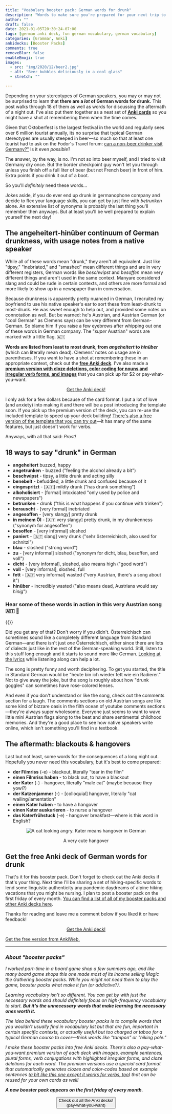 ```yaml
---
title: "Voabulary booster pack: German words for drunk"
description: "Words to make sure you're prepared for your next trip to a Biergarten, with an Anki deck and a funny song to help you remember them—even after a few drinks"
author: ""
draft: false
date: 2021-01-05T20:30:24-07:00
tags: [german anki deck, fun german vocabulary, german vocabulary]
categories: [Grammar, Anki]
ankidecks: [Booster Packs]
comments: true
removeBlur: false
enableEmoji: true
images:
  - src: "img/2020/12/beer2.jpg"
  - alt: "Beer bubbles deliciously in a cool glass"
  - stretch: ""

---
```


Depending on your stereotypes of German speakers, you may or may not be surprised to learn that **there are a *lot* of German words for drunk.** This post walks through 18 of them as well as words for discussing the aftermath of a night out. I've also put them together as a neat set of [**Anki cards**](https://gum.co/booster-pack-drunk) so you might have a shot at remembering them when the time comes.

Given that Oktoberfest is the largest festival in the world and regularly sees over 6 million tourist annually, its no surprise that typical German stereotypes are usually steeped in beer—so much so that at least one tourist had to ask on the Fodor's Travel forum: [can a non-beer drinker visit Germany?"](https://www.fodors.com/community/europe/can-a-non-beer-drinker-visit-germany-207858/) Is it even *possible*? 

The answer, by the way, is no. I'm not so into beer myself, and I tried to visit Germany dry once. But the border checkpoint guy won't let you through unless you finish off a full liter of beer (but not French beer) in front of him. Extra points if you drink it out of a boot. 

So you'll *definitely* need these words…

Jokes aside, if you do ever end up drunk in germanophone company and decide to flex your language skills, you can get by just fine with *betrunken* alone. An extensive list of synonyms is probably the last thing you'll remember then anyways. But at least you'll be well prepared to explain yourself the next day!

## The angeheitert-hinüber continuum of German drunkness, with usage notes from a native speaker

While all of these words mean "drunk," they aren't all equivalent. Just like "tipsy," "inebriated," and "smashed" mean different things and are in very different registers, German words like *beschwipst* and *besoffen* mean very different things and aren't used in the same context. Manyare considered slang and could be rude in certain contexts, and others are more formal and more likely to show up in a newspaper than in conversation.

Because drunkness is apparently pretty nuanced in German, I recruited my boyfriend to use his native speaker's ear to sort these from least-drunk to most-drunk. He was sweet enough to help out, and provided some notes on connotation as well. But be warned: he's Austrian, and Austrian German (or "cool German" as Clemens says) can be very different from German-German. So blame him if you raise a few eyebrows after whipping out one of these words in German company. The "*super* Austrian" words are marked with a little flag. :austria:

**Words are listed from least to most drunk, from *angeheitert* to *hinüber*** (which can literally mean dead). Clemens' notes on usage are in parentheses. If you want to have a shot at remembering these in an appropriate context, check out the [**free Anki deck**](https://ankiweb.net/shared/info/1289381375). I've also made a [**premium version with cloze deletions, color coding for nouns and irregular verb forms, and images**](https://gum.co/ZsrPr) that you can pick up for $2 or pay-what-you-want.

<center>

<script src="https://gumroad.com/js/gumroad.js"></script>
<a class="gumroad-button" href="https://gum.co/ZsrPr">Get the Anki deck!</a>

</center>

I only ask for a few dollars because of the card format. I put a lot of love (and anxiety) into making it and there will be a post introducing the template soon. If you pick up the premium version of the deck, you can re-use the included template to speed up your deck building! [There's also a free version of the template that you can try out](https://www.monoglotanxiety.com/blog/anki-format-for-german-that-automatically-generates-cloze-deletions-and-color-codes-nouns/)—it has many of the same features, but just doesn't work for verbs.

Anyways, with all that said: *Prost!*

## 18 ways to say "drunk" in German



* **angeheitert** buzzed, happy
* **angetrunken** - buzzed ("feeling the alcohol already a bit")
* **beschwipst** - tipsy, a little drunk and acting silly 
* **benebelt** - befuddled, a little drunk and confused because of it
* **eingespritzt** - [:austria:] mildly drunk ("has drunk something")
* **alkoholisiert** - [formal] intoxicated "only used by police and newspapers")
* **betrunken** - drunk ("this is what happens if you continue with trinken")
* **berauscht** - [very formal] inebriated
* **angesoffen** - [very slangy] pretty drunk
* **in meinem Öl** - [:austria: very slangy] pretty drunk, in my drunkenness ("synonym for angesoffen")
* **besoffen** - [very informal] sloshed
* **paniert** - [:austria: slang] very drunk ("sehr österreichisch, also used for schnitzl")
* **blau** - sloshed ("strong word")
* **zu** - [very informal] sloshed ("synonym for dicht, blau, besoffen, and voll")
* **dicht** - [very informal], sloshed, also means high ("good word")
* **voll** - [very informal],  sloshed, full
* **fett** - [:austria: very informal] wasted ("very Austrian, there's a song about it")
* **hinüber** - incredibly wasted ("also means dead, Austrians would say *hinig*")

### Hear some of these words in action in this very Austrian song :austria: :beers:

{{<youtube JXv8jITG-OQ>}}

Did you get any of that? Don't worry if you didn't. Österreichisch can sometimes sound like a completely different language from Standard German—and there isn't just *one* Österreichisch, either since there are lots of dialects just like in the rest of the German-speaking world. Still, listen to this stuff long enough and it starts to sound more like German. [Looking at the lyrics](https://www.songtexte.com/songtext/wolfgang-ambros/heut-bin-i-wieder-fett-wie-ein-radierer-3b99a8cc.html) while listening along can help a lot.

The song is pretty funny and worth deciphering. To get you started, the title in Standard German would be "heute bin ich wieder fett wie ein Radierer." Not to give away the joke, but the song is roughly about how  "drunk goggles" can sometimes have rose-colored lenses.

And even if you don't understand or like the song, check out the comments section for a laugh. The comments sections on old Austrian songs are like some kind of bizzare oasis in the filth ocean of youtube comments sections—they're always super wholesome. Everyone just seems to want to wave little mini Austrian flags along to the beat and share sentimental childhood memories. And they're a good place to see how native speakers write online, which isn't something you'll find in a textbook.

## The aftermath: blackouts & hangovers

Last but not least, some words for the consequences of a long night out. Hopefully you never need this vocabulary, but it's best to come prepared: 

* **der Filmriss** (-e) - blackout, literally "tear in the film"
* **einen Filmriss haben** - to black out, to have a blackout
* **der Kater** (-) - hangover, literally "male cat" (maybe because they yowl?)
* **der Katzenjammer** (-) - [colloquial] hangover, literally "cat wailing/lamentation"
* **einen Kater haben** - to have a hangover
* **einen Kater auskurieren** - to nurse a hangover
* **das Katerfrühstuck** (-e) - hangover breakfast—where is this word in English?

<center>

![A cat looking angry. Kater means hangover in German](/img/2021/1/angrycat.jpg)

A very cute hangover

</center>

## Get the free Anki deck of German words for drunk

That's it for this booster pack. Don't forget to check out the Anki decks if that's your thing. Next time I'll be sharing a set of hiking-specific words to lend some linguistic authenticity any pandemic daydreams of alpine hiking vacations that you might be nursing. I plan to post a booster pack on the first friday of every month. [You can find a list of all of my booster packs and other Anki decks here](/ankidecks/).

Thanks for reading and leave me a comment below if you liked it or have feedback!

<center>

<script src="https://gumroad.com/js/gumroad.js"></script>

<a class="gumroad-button" href="https://gum.co/ZsrPr">Get the Anki deck!</a>

</center>

[Get the free version from AnkiWeb.](https://ankiweb.net/shared/info/1289381375)

<hr>

### *About "booster packs"*

*I worked part-time in a board game shop a few summers ago, and like many board game shops this one made most of its income selling Magic the Gathering booster packs. While you might not need them to play the game, booster packs what make it fun (or addictive?).* 

*Learning vocabulary isn't so different. You can get by with just the necessary words and should definitely focus on high-frequency vocabulary to start. **But it's the unnecessary words that make learning the necessary ones worth it.*** 

*The idea behind these vocabulary booster packs is to compile words that you wouldn't usually find in vocabulary list but that are fun, important in certain specific contexts, or actually useful but too charged or taboo for a typical German course to cover—think words like "tampon" or "hiking pole."*

*I make these booster packs into free Anki decks. There's also a pay-what-you-want premium version of each deck with images,  example sentences, plural forms, verb conjugations with highlighted irregular forms, and cloze deletions for each word. The premium versions use a special card format that automatically generates clozes and color-codes based on example sentences ([a bit like this one except it works for verbs, too](http://localhost:1313/blog/anki-format-for-german-that-automatically-generates-cloze-deletions-and-color-codes-nouns/)) that can be reused for your own cards as well!* 

***A new booster pack appears on the first friday of every month.***

<center><button  onclick ="https://gumroad.com/monoglotanxiety">Check out all the Anki decks!<br> (pay-what-you-want)</button></center>
